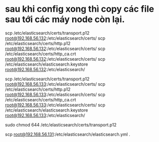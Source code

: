 
# sau khi config xong thì copy các file sau tới các máy node còn lại.
scp /etc/elasticsearch/certs/transport.p12 root@192.168.56.132:/etc/elasticsearch/certs/
scp /etc/elasticsearch/certs/http.p12 root@192.168.56.132:/etc/elasticsearch/certs/
scp /etc/elasticsearch/certs/http_ca.crt root@192.168.56.132:/etc/elasticsearch/certs/
scp /etc/elasticsearch/elasticsearch.keystore root@192.168.56.132:/etc/elasticsearch/

scp /etc/elasticsearch/certs/transport.p12 root@192.168.56.133:/etc/elasticsearch/certs/
scp /etc/elasticsearch/certs/http.p12 root@192.168.56.133:/etc/elasticsearch/certs/
scp /etc/elasticsearch/certs/http_ca.crt root@192.168.56.133:/etc/elasticsearch/certs/
scp /etc/elasticsearch/elasticsearch.keystore root@192.168.56.133:/etc/elasticsearch/

sudo chmod 644 /etc/elasticsearch/certs/transport.p12

scp root@192.168.56.131:/etc/elasticsearch/elasticsearch.yml .
